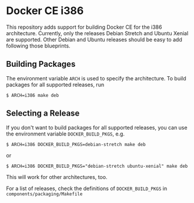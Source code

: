 # Docker CE i386

This repository adds support for building Docker CE for the i386 architecture.
Currently, only the releases Debian Stretch and Ubuntu Xenial are supported.
Other Debian and Ubuntu releases should be easy to add following those blueprints.


## Building Packages

The environment variable `ARCH` is used to specify the architecture.
To build packages for all supported releases, run
```
$ ARCH=i386 make deb
```


## Selecting a Release

If you don't want to build packages for all supported releases, you can use
the environment variable `DOCKER_BUILD_PKGS`, e.g.

```
$ ARCH=i386 DOCKER_BUILD_PKGS=debian-stretch make deb
```
or

```
$ ARCH=i386 DOCKER_BUILD_PKGS="debian-stretch ubuntu-xenial" make deb
```

This will work for other architectures, too.

For a list of releases, check the definitions of `DOCKER_BUILD_PKGS`
in `components/packaging/Makefile`
